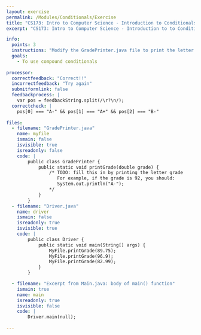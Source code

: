 ```yaml
---
layout: exercise
permalink: /Modules/Conditionals/Exercise
title: "CS173: Intro to Computer Science - Introduction to Conditionals"
excerpt: "CS173: Intro to Computer Science - Introduction to to Conditionals"

info:
  points: 3
  instructions: "Modify the GradePrinter.java file to print the letter grade earned for a given final grade using an if statement, using our syllabus letter grade table."
  goals:
    - To use compound conditionals 
    
processor:  
  correctfeedback: "Correct!!" 
  incorrectfeedback: "Try again"
  submitformlink: false
  feedbackprocess: | 
    var pos = feedbackString.split(/\r?\n/);
  correctcheck: |
    pos[0] === "A-" && pos[1] === "A+" && pos[2] === "B-"
      
files:
  - filename: "GradePrinter.java"
    name: myfile
    ismain: false
    isvisible: true
    isreadonly: false
    code: |
        public class GradePrinter {
            public static void printGrade(double grade) {
                /* TODO: fill this in by printing the letter grade
                   For example, if the grade is 92, you should:
                   System.out.println("A-");
                */
            }
        }
  - filename: "Driver.java"
    name: driver
    ismain: false
    isreadonly: true
    isvisible: true
    code: | 
        public class Driver {
            public static void main(String[] args) {
                MyFile.printGrade(89.75);
                MyFile.printGrade(96.9);
                MyFile.printGrade(82.99);
            }
        }    

  - filename: "Excerpt from Main.java: body of main() function"
    ismain: true
    name: main
    isreadonly: true
    isvisible: false
    code: |
        Driver.main(null);
        
---
```

